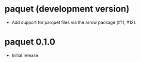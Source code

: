 # paquet (development version)

- Add support for parquet files via the arrow package (#11, #12).

# paquet 0.1.0

- Initial release
